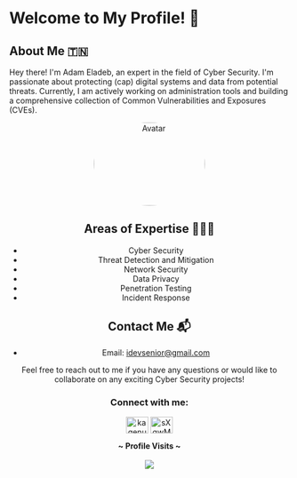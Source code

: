 # Welcome to My Profile! 👋

## About Me 🇹🇳
Hey there! I'm Adam Eladeb, an expert in the field of Cyber Security. I'm passionate about protecting (cap) digital systems and data from potential threats. Currently, I am actively working on administration tools and building a comprehensive collection of Common Vulnerabilities and Exposures (CVEs).
<div align="center">
<img class="avatar" src="https://i.pinimg.com/originals/3f/00/a6/3f00a6928e10a8517b4609249385f956.gif" alt="Avatar" style="border-radius: 50%; width: 200px; height: 150px;">

  
  
## Areas of Expertise 🧑🏻‍💻
- Cyber Security
- Threat Detection and Mitigation
- Network Security
- Data Privacy
- Penetration Testing
- Incident Response

## Contact Me 📬
- Email: [idevsenior@gmail.com](mailto:idevsenior@gmail.com)

Feel free to reach out to me if you have any questions or would like to collaborate on any exciting Cyber Security projects!



<h3 align="center">Connect with me:</h3>
<p align="center">
<a href="https://instagram.com/kagenuo_" target="blank"><img align="center" src="https://raw.githubusercontent.com/rahuldkjain/github-profile-readme-generator/master/src/images/icons/Social/instagram.svg" alt="kagenuo_" height="30" width="40" /></a>
<a href="https://discord.gg/WtHbjjZg3q" target="blank"><img align="center" src="https://raw.githubusercontent.com/rahuldkjain/github-profile-readme-generator/master/src/images/icons/Social/discord.svg" alt="sXgwMYZJkN" height="30" width="40" /></a>
</p>
 
  
<p align="center">
  <b>~ Profile Visits ~</b><br><br>
  <img src="https://profile-counter.glitch.me/GsDeluxe/count.svg" />
</p>


